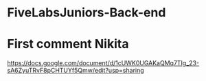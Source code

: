 # FiveLabsJuniors-Back-end
# First comment Nikita

https://docs.google.com/document/d/1cUWK0UGAKaQMq7TIg_23-sA6ZyuTRvF8pCHTUYf5Qmw/edit?usp=sharing